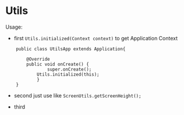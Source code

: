 Utils
=============
Usage:

+ first `Utils.initialized(Context context)` to get Application Context

```
	public class UtilsApp extends Application{

   	 	@Override
   	 	public void onCreate() {
     	   		super.onCreate();
       	 	Utils.initialized(this);
    		}	
	}
```

+ second just use like `ScreenUtils.getScreenHeight();`

+ third




